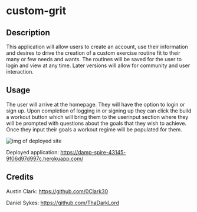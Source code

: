 # custom-grit


## Description
This application will allow users to create an account, use their information and 
desires to drive the creation of a custom exercise routine fit to their many or few 
needs and wants. The routines will be saved for the user to login and view at any 
time. Later versions will allow for community and user interaction.



## Usage

The user will arrive at the homepage. They will have the option to login or sign up. Upon completion of logging in or signing up they can click the build a workout button which will bring them to the userinput section where they will be prompted with questions about the goals that they wish to achieve. Once they input their goals a workout regime will be populated for them.

![img of deployed site](./public/img/Screenshot%202024-02-13%20at%201.08.00 PM.png)

Deployed application:
https://damp-spire-43145-9f06d97d997c.herokuapp.com/

## Credits

Austin Clark:
https://github.com/0Clark30

Daniel Sykes:
https://github.com/ThaDarkLord

